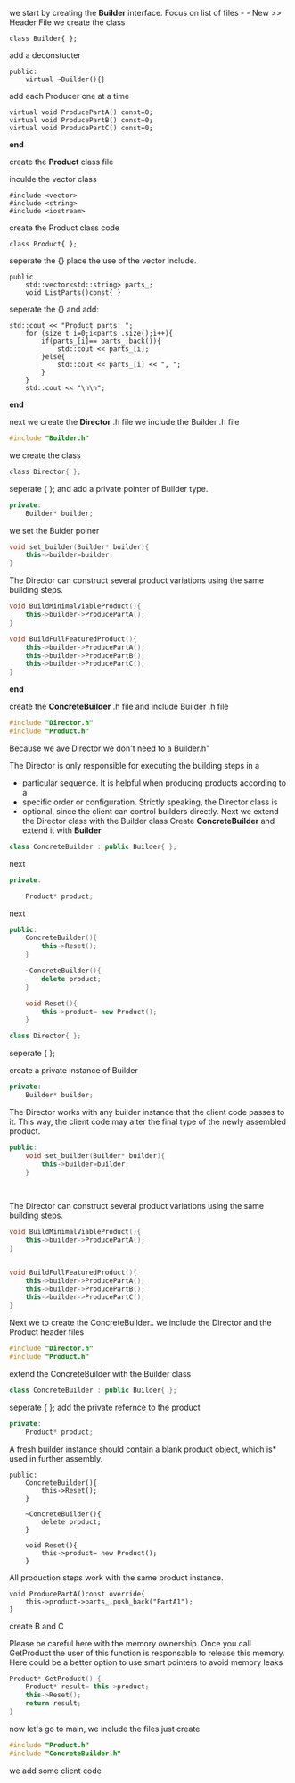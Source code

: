 we start by creating the **Builder** interface.
Focus on list of files - - New >> Header File
we create the class
```c+
class Builder{ };
```
add a deconstucter

```c+
public:
    virtual ~Builder(){}
```
add each Producer one at a time

```c+
virtual void ProducePartA() const=0;
virtual void ProducePartB() const=0;
virtual void ProducePartC() const=0;
```

**end**


create the **Product** class file

inculde the vector class
```c+
#include <vector>
#include <string>
#include <iostream>
```
create the Product class code

```c+
class Product{ };
```

seperate the {}
place the use of the vector include.

```c+
public
    std::vector<std::string> parts_;
    void ListParts()const{ }
```
seperate the {} and add:
```c+
std::cout << "Product parts: ";
    for (size_t i=0;i<parts_.size();i++){
        if(parts_[i]== parts_.back()){
            std::cout << parts_[i];
        }else{
            std::cout << parts_[i] << ", ";
        }
    }
    std::cout << "\n\n";
```
**end**


next we create the **Director** .h file we include the Builder .h file

```c++
#include "Builder.h"
```
we create the class

```c
class Director{ };
```
seperate { }; and add a private pointer of Builder type.
```c++
private:
    Builder* builder;
```

we set the Buider poiner

```c++
void set_builder(Builder* builder){
    this->builder=builder;
}
```

The Director can construct several product variations using the same  building steps.


```c++
void BuildMinimalViableProduct(){
    this->builder->ProducePartA();
}

void BuildFullFeaturedProduct(){
    this->builder->ProducePartA();
    this->builder->ProducePartB();
    this->builder->ProducePartC();
}
```
**end**

create the **ConcreteBuilder** .h file  and include Builder .h file

```c++
#include "Director.h"
#include "Product.h"

```
Because we ave Director we don't need to a Builder.h"

The Director is only responsible for executing the building steps in a
 * particular sequence. It is helpful when producing products according to a
 * specific order or configuration. Strictly speaking, the Director class is
 * optional, since the client can control builders directly.
Next we extend the Director class with the Builder class
Create **ConcreteBuilder** and extend it with **Builder**

```c++
class ConcreteBuilder : public Builder{ };
```


next 
```c++
private:

    Product* product;
```

next

```c++    
public:
    ConcreteBuilder(){
        this->Reset();
    }

    ~ConcreteBuilder(){
        delete product;
    }

    void Reset(){
        this->product= new Product();
    }
```


```c++
class Director{ };
```
seperate { };

create a private instance of Builder

```c++
private:
    Builder* builder;
```

The Director works with any builder instance that the client code passes to it. 
This way, the client code may alter the final type of the newly assembled product.


```c++
public:
    void set_builder(Builder* builder){
        this->builder=builder;
    }
    
    
```

The Director can construct several product variations using the same  building steps.

```c++
void BuildMinimalViableProduct(){
    this->builder->ProducePartA();
}
```
```c++

void BuildFullFeaturedProduct(){
    this->builder->ProducePartA();
    this->builder->ProducePartB();
    this->builder->ProducePartC();
}
```
Next we to create the ConcreteBuilder..
we include the Director and the Product header files
```c++
#include "Director.h"
#include "Product.h"
```
extend the ConcreteBuilder with the Builder class
```c++
class ConcreteBuilder : public Builder{ };
```
seperate { }; add the private refernce to the product

```c++
private:
    Product* product;
```
A fresh builder instance should contain a blank product object, which is* used in further assembly.


```c+
public:
    ConcreteBuilder(){
        this->Reset();
    }
    
    ~ConcreteBuilder(){
        delete product;
    }

    void Reset(){
        this->product= new Product();
    }    
```
All production steps work with the same product instance.

```c+
void ProducePartA()const override{
    this->product->parts_.push_back("PartA1");
}
```

create B and C

Please be careful here with the memory ownership. 
Once you call GetProduct the user of this function is responsable to release this  memory. 
Here could be a better option to use smart pointers to avoid memory leaks

```c++
Product* GetProduct() {
    Product* result= this->product;
    this->Reset();
    return result;
}
```

now let's go to main, we include the files just create
```c++
#include "Product.h"
#include "ConcreteBuilder.h"
```
we add some client code
```c++


